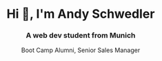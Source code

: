 <h1 align="center">Hi 👋, I'm Andy Schwedler</h1>
<h3 align="center">A web dev student from Munich</h3>
<p align="center">Boot Camp Alumni, Senior Sales Manager</p>
